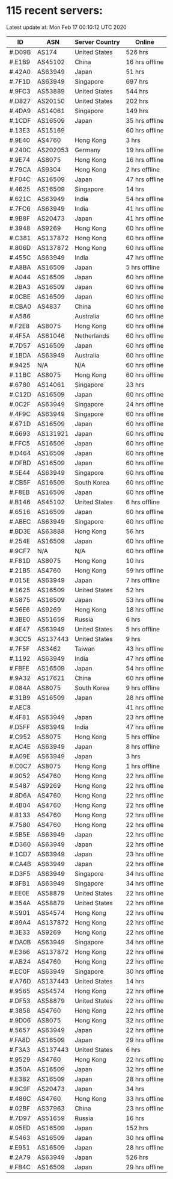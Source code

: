 # 115 recent servers:

Latest update at: Mon Feb 17 00:10:12 UTC 2020

| ID | ASN | Server Country | Online |
| -- | --- | -------------- | ------ |
| #.D09B | AS174 | United States | 526 hrs |
| #.E1B9 | AS45102 | China | 16 hrs offline |
| #.42A0 | AS63949 | Japan | 51 hrs |
| #.7F1D | AS63949 | Singapore | 697 hrs |
| #.9FC3 | AS53889 | United States | 544 hrs |
| #.D827 | AS20150 | United States | 202 hrs |
| #.4DA9 | AS14061 | Singapore | 149 hrs |
| #.1CDF | AS16509 | Japan | 35 hrs offline |
| #.13E3 | AS15169 |  | 60 hrs offline |
| #.9E40 | AS4760 | Hong Kong | 3 hrs |
| #.240C | AS202053 | Germany | 19 hrs offline |
| #.9E74 | AS8075 | Hong Kong | 16 hrs offline |
| #.79CA | AS9304 | Hong Kong | 2 hrs offline |
| #.F04C | AS16509 | Japan | 47 hrs offline |
| #.4625 | AS16509 | Singapore | 14 hrs |
| #.621C | AS63949 | India | 54 hrs offline |
| #.7FC6 | AS63949 | India | 41 hrs offline |
| #.9B8F | AS20473 | Japan | 41 hrs offline |
| #.3948 | AS9269 | Hong Kong | 60 hrs offline |
| #.C381 | AS137872 | Hong Kong | 60 hrs offline |
| #.806D | AS137872 | Hong Kong | 60 hrs offline |
| #.455C | AS63949 | India | 47 hrs offline |
| #.A8BA | AS16509 | Japan | 5 hrs offline |
| #.A044 | AS16509 | Japan | 60 hrs offline |
| #.2BA3 | AS16509 | Japan | 60 hrs offline |
| #.0CBE | AS16509 | Japan | 60 hrs offline |
| #.CBA0 | AS4837 | China | 60 hrs offline |
| #.A586 |  | Australia | 60 hrs offline |
| #.F2E8 | AS8075 | Hong Kong | 60 hrs offline |
| #.4F5A | AS61046 | Netherlands | 60 hrs offline |
| #.7D57 | AS16509 | Japan | 60 hrs offline |
| #.1BDA | AS63949 | Australia | 60 hrs offline |
| #.9425 | N/A | N/A | 60 hrs offline |
| #.11BC | AS8075 | Hong Kong | 60 hrs offline |
| #.6780 | AS14061 | Singapore | 23 hrs |
| #.C12D | AS16509 | Japan | 60 hrs offline |
| #.0C2F | AS63949 | Singapore | 24 hrs offline |
| #.4F9C | AS63949 | Singapore | 60 hrs offline |
| #.671D | AS16509 | Japan | 60 hrs offline |
| #.6693 | AS131921 | Japan | 60 hrs offline |
| #.FFC5 | AS16509 | Japan | 60 hrs offline |
| #.D464 | AS16509 | Japan | 60 hrs offline |
| #.DFBD | AS16509 | Japan | 60 hrs offline |
| #.5E44 | AS63949 | Singapore | 60 hrs offline |
| #.CB5F | AS16509 | South Korea | 60 hrs offline |
| #.F8EB | AS16509 | Japan | 60 hrs offline |
| #.B146 | AS45102 | United States | 6 hrs offline |
| #.6516 | AS16509 | Japan | 60 hrs offline |
| #.ABEC | AS63949 | Singapore | 60 hrs offline |
| #.BD3E | AS63888 | Hong Kong | 56 hrs |
| #.254E | AS16509 | Japan | 60 hrs offline |
| #.9CF7 | N/A | N/A | 60 hrs offline |
| #.F81D | AS8075 | Hong Kong | 10 hrs |
| #.21B5 | AS4760 | Hong Kong | 59 hrs offline |
| #.015E | AS63949 | Japan | 7 hrs offline |
| #.1625 | AS16509 | United States | 52 hrs |
| #.5875 | AS16509 | Japan | 53 hrs offline |
| #.56E6 | AS9269 | Hong Kong | 18 hrs offline |
| #.3BE0 | AS51659 | Russia | 6 hrs |
| #.4E47 | AS63949 | United States | 5 hrs offline |
| #.3CC5 | AS137443 | United States | 9 hrs |
| #.7F5F | AS3462 | Taiwan | 43 hrs offline |
| #.1192 | AS63949 | India | 47 hrs offline |
| #.FBFE | AS16509 | Japan | 54 hrs offline |
| #.9A32 | AS17621 | China | 60 hrs offline |
| #.084A | AS8075 | South Korea | 9 hrs offline |
| #.31B9 | AS16509 | Japan | 28 hrs offline |
| #.AEC8 |  |  | 41 hrs offline |
| #.4F81 | AS63949 | Japan | 23 hrs offline |
| #.D5FF | AS63949 | India | 47 hrs offline |
| #.C952 | AS8075 | Hong Kong | 5 hrs offline |
| #.AC4E | AS63949 | Japan | 8 hrs offline |
| #.A09E | AS63949 | Japan | 3 hrs |
| #.C0C7 | AS8075 | Hong Kong | 1 hrs offline |
| #.9052 | AS4760 | Hong Kong | 22 hrs offline |
| #.5487 | AS9269 | Hong Kong | 22 hrs offline |
| #.8D6A | AS4760 | Hong Kong | 22 hrs offline |
| #.4B04 | AS4760 | Hong Kong | 22 hrs offline |
| #.8133 | AS4760 | Hong Kong | 22 hrs offline |
| #.7580 | AS4760 | Hong Kong | 22 hrs offline |
| #.5B5E | AS63949 | Japan | 22 hrs offline |
| #.D360 | AS63949 | Japan | 22 hrs offline |
| #.1CD7 | AS63949 | Japan | 23 hrs offline |
| #.CA4B | AS63949 | Japan | 22 hrs offline |
| #.D3F5 | AS63949 | Singapore | 34 hrs offline |
| #.8FB1 | AS63949 | Singapore | 34 hrs offline |
| #.EE0E | AS58879 | United States | 22 hrs offline |
| #.354A | AS58879 | United States | 22 hrs offline |
| #.5901 | AS54574 | Hong Kong | 22 hrs offline |
| #.89A4 | AS137872 | Hong Kong | 22 hrs offline |
| #.3E33 | AS9269 | Hong Kong | 22 hrs offline |
| #.DA0B | AS63949 | Singapore | 34 hrs offline |
| #.E366 | AS137872 | Hong Kong | 22 hrs offline |
| #.AB24 | AS4760 | Hong Kong | 22 hrs offline |
| #.EC0F | AS63949 | Singapore | 30 hrs offline |
| #.A76D | AS137443 | United States | 14 hrs |
| #.9565 | AS54574 | Hong Kong | 22 hrs offline |
| #.DF53 | AS58879 | United States | 22 hrs offline |
| #.3858 | AS4760 | Hong Kong | 22 hrs offline |
| #.9D06 | AS8075 | Hong Kong | 32 hrs offline |
| #.5657 | AS63949 | Japan | 22 hrs offline |
| #.FA8D | AS16509 | Japan | 29 hrs offline |
| #.F3A3 | AS137443 | United States | 6 hrs |
| #.9529 | AS4760 | Hong Kong | 22 hrs offline |
| #.350A | AS16509 | Japan | 32 hrs offline |
| #.E3B2 | AS16509 | Japan | 28 hrs offline |
| #.9C9F | AS20473 | Japan | 34 hrs |
| #.486C | AS4760 | Hong Kong | 33 hrs offline |
| #.02BF | AS37963 | China | 23 hrs offline |
| #.7D97 | AS51659 | Russia | 16 hrs |
| #.05ED | AS16509 | Japan | 152 hrs |
| #.5463 | AS16509 | Japan | 30 hrs offline |
| #.E951 | AS16509 | Japan | 28 hrs offline |
| #.2A79 | AS63949 | Japan | 526 hrs |
| #.FB4C | AS16509 | Japan | 29 hrs offline |

